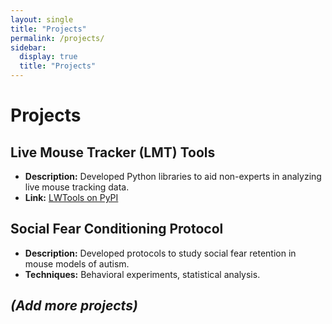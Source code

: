```yaml
---
layout: single
title: "Projects"
permalink: /projects/
sidebar:
  display: true
  title: "Projects"
---
```


# Projects

## Live Mouse Tracker (LMT) Tools
- **Description:** Developed Python libraries to aid non-experts in analyzing live mouse tracking data.
- **Link:** [LWTools on PyPI](https://pypi.org/project/LWTools/)

## Social Fear Conditioning Protocol
- **Description:** Developed protocols to study social fear retention in mouse models of autism.
- **Techniques:** Behavioral experiments, statistical analysis.

## *(Add more projects)*
